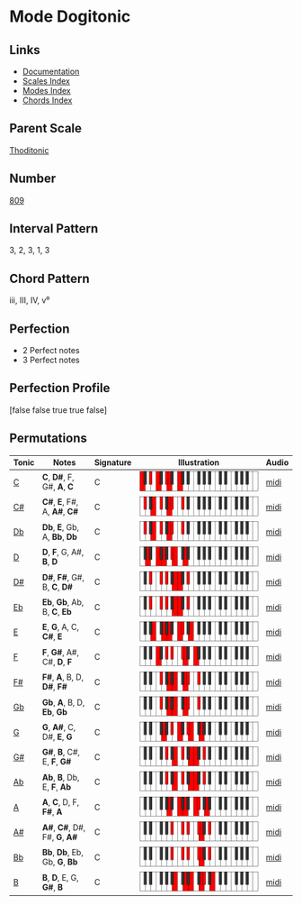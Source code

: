 # Mode Dogitonic

## Links

- [Documentation](index.md)
- [Scales Index](Scales.md)
- [Modes Index](Modes.md)
- [Chords Index](Chords.md)

## Parent Scale

[Thoditonic](ScaleThoditonic.md)

## Number

[809](https://ianring.com/musictheory/scales/809)

## Interval Pattern

3, 2, 3, 1, 3

## Chord Pattern

iii, III, IV, v⁰

## Perfection

- 2 Perfect notes
- 3 Perfect notes

## Perfection Profile

[false false true true false]

## Permutations

| Tonic | Notes | Signature | Illustration | Audio |
|-------|-------|-----------|--------------|-------|
| [C](ModeCNaturalDogitonic.md) | **C**, **D#**, F, G#, **A**, **C** | C | ![CNaturalDogitonic](ModeCNaturalDogitonic.png) | [midi](https://github.com/edipermadi/music/blob/main/docs/ModeCNaturalDogitonic.mid?raw=true) |
| [C#](ModeCSharpDogitonic.md) | **C#**, **E**, F#, A, **A#**, **C#** | C | ![CSharpDogitonic](ModeCSharpDogitonic.png) | [midi](https://github.com/edipermadi/music/blob/main/docs/ModeCSharpDogitonic.mid?raw=true) |
| [Db](ModeDFlatDogitonic.md) | **Db**, **E**, Gb, A, **Bb**, **Db** | C | ![DFlatDogitonic](ModeDFlatDogitonic.png) | [midi](https://github.com/edipermadi/music/blob/main/docs/ModeDFlatDogitonic.mid?raw=true) |
| [D](ModeDNaturalDogitonic.md) | **D**, **F**, G, A#, **B**, **D** | C | ![DNaturalDogitonic](ModeDNaturalDogitonic.png) | [midi](https://github.com/edipermadi/music/blob/main/docs/ModeDNaturalDogitonic.mid?raw=true) |
| [D#](ModeDSharpDogitonic.md) | **D#**, **F#**, G#, B, **C**, **D#** | C | ![DSharpDogitonic](ModeDSharpDogitonic.png) | [midi](https://github.com/edipermadi/music/blob/main/docs/ModeDSharpDogitonic.mid?raw=true) |
| [Eb](ModeEFlatDogitonic.md) | **Eb**, **Gb**, Ab, B, **C**, **Eb** | C | ![EFlatDogitonic](ModeEFlatDogitonic.png) | [midi](https://github.com/edipermadi/music/blob/main/docs/ModeEFlatDogitonic.mid?raw=true) |
| [E](ModeENaturalDogitonic.md) | **E**, **G**, A, C, **C#**, **E** | C | ![ENaturalDogitonic](ModeENaturalDogitonic.png) | [midi](https://github.com/edipermadi/music/blob/main/docs/ModeENaturalDogitonic.mid?raw=true) |
| [F](ModeFNaturalDogitonic.md) | **F**, **G#**, A#, C#, **D**, **F** | C | ![FNaturalDogitonic](ModeFNaturalDogitonic.png) | [midi](https://github.com/edipermadi/music/blob/main/docs/ModeFNaturalDogitonic.mid?raw=true) |
| [F#](ModeFSharpDogitonic.md) | **F#**, **A**, B, D, **D#**, **F#** | C | ![FSharpDogitonic](ModeFSharpDogitonic.png) | [midi](https://github.com/edipermadi/music/blob/main/docs/ModeFSharpDogitonic.mid?raw=true) |
| [Gb](ModeGFlatDogitonic.md) | **Gb**, **A**, B, D, **Eb**, **Gb** | C | ![GFlatDogitonic](ModeGFlatDogitonic.png) | [midi](https://github.com/edipermadi/music/blob/main/docs/ModeGFlatDogitonic.mid?raw=true) |
| [G](ModeGNaturalDogitonic.md) | **G**, **A#**, C, D#, **E**, **G** | C | ![GNaturalDogitonic](ModeGNaturalDogitonic.png) | [midi](https://github.com/edipermadi/music/blob/main/docs/ModeGNaturalDogitonic.mid?raw=true) |
| [G#](ModeGSharpDogitonic.md) | **G#**, **B**, C#, E, **F**, **G#** | C | ![GSharpDogitonic](ModeGSharpDogitonic.png) | [midi](https://github.com/edipermadi/music/blob/main/docs/ModeGSharpDogitonic.mid?raw=true) |
| [Ab](ModeAFlatDogitonic.md) | **Ab**, **B**, Db, E, **F**, **Ab** | C | ![AFlatDogitonic](ModeAFlatDogitonic.png) | [midi](https://github.com/edipermadi/music/blob/main/docs/ModeAFlatDogitonic.mid?raw=true) |
| [A](ModeANaturalDogitonic.md) | **A**, **C**, D, F, **F#**, **A** | C | ![ANaturalDogitonic](ModeANaturalDogitonic.png) | [midi](https://github.com/edipermadi/music/blob/main/docs/ModeANaturalDogitonic.mid?raw=true) |
| [A#](ModeASharpDogitonic.md) | **A#**, **C#**, D#, F#, **G**, **A#** | C | ![ASharpDogitonic](ModeASharpDogitonic.png) | [midi](https://github.com/edipermadi/music/blob/main/docs/ModeASharpDogitonic.mid?raw=true) |
| [Bb](ModeBFlatDogitonic.md) | **Bb**, **Db**, Eb, Gb, **G**, **Bb** | C | ![BFlatDogitonic](ModeBFlatDogitonic.png) | [midi](https://github.com/edipermadi/music/blob/main/docs/ModeBFlatDogitonic.mid?raw=true) |
| [B](ModeBNaturalDogitonic.md) | **B**, **D**, E, G, **G#**, **B** | C | ![BNaturalDogitonic](ModeBNaturalDogitonic.png) | [midi](https://github.com/edipermadi/music/blob/main/docs/ModeBNaturalDogitonic.mid?raw=true) |
